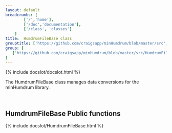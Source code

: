 ```yaml
---
layout: default
breadcrumbs: [
		['/','home'], 
		['/doc','documentation'], 
		['/class', 'classes']
	]
title:  HumdrumFileBase class
grouptitle: ['https://github.com/craigsapp/minHumdrum/blob/master/src', 'Source Code']
group: [
   ['https://github.com/craigsapp/minHumdrum/blob/master/src/HumdrumFileBase.cpp', 'HumdrumFileBase.cpp'],
]
---
```


{% include docslot/docslot.html %}

The HumdrumFileBase class manages data conversions for the minHumdrum library.

&nbsp;

HumdrumFileBase Public functions
--------------------------------

{% include docslot/HumdrumFileBase.html %}

&nbsp;
